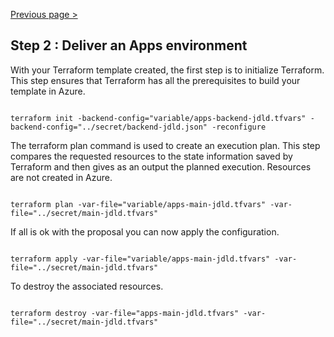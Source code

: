 [Previous page >](../)

Step 2 : Deliver an Apps environment
-----

With your Terraform template created, the first step is to initialize Terraform. 
This step ensures that Terraform has all the prerequisites to build your template in Azure.

```hcl

terraform init -backend-config="variable/apps-backend-jdld.tfvars" -backend-config="../secret/backend-jdld.json" -reconfigure

```

The terraform plan command is used to create an execution plan.
This step compares the requested resources to the state information saved by Terraform and then gives as an output the planned execution. Resources are not created in Azure.
```hcl

terraform plan -var-file="variable/apps-main-jdld.tfvars" -var-file="../secret/main-jdld.tfvars"

```

If all is ok with the proposal you can now apply the configuration.
```hcl

terraform apply -var-file="variable/apps-main-jdld.tfvars" -var-file="../secret/main-jdld.tfvars"

```

To destroy the associated resources.
```hcl

terraform destroy -var-file="apps-main-jdld.tfvars" -var-file="../secret/main-jdld.tfvars"

```